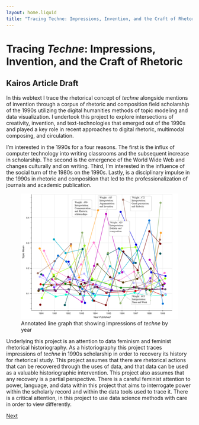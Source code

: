 ```yaml
---
layout: home.liquid
title: "Tracing Techne: Impressions, Invention, and the Craft of Rhetoric"
---
```

# Tracing _Techne_: Impressions, Invention, and the Craft of Rhetoric
## Kairos Article Draft
In this webtext I trace the rhetorical concept of _techne_ alongside mentions of invention through a corpus of rhetoric and composition field scholarship of the 1990s utilizing the digital humanities methods of topic modeling and data visualization. I undertook this project to explore intersections of creativity, invention, and text-technologies that emerged out of the 1990s and played a key role in recent approaches to digital rhetoric, multimodal composing, and circulation.

I’m interested in the 1990s for a four reasons. The first is the influx of computer technology into writing classrooms and the subsequent increase in scholarship. The second is the emergence of the World Wide Web and changes culturally and on writing. Third, I’m interested in the influence of the social turn of the 1980s on the 1990s. Lastly, is a disciplinary impulse in the 1990s in rhetoric and composition that led to the professionalization of journals and academic publication.

<figure>
<img src="img/invention_by_year_filtered.png" alt="Visualization that shows _techne_ impressions by year">
<figcaption>Annotated line graph that showing impressions of <i>techne</i> by year</figcaption>
</figure>

Underlying this project is an attention to data feminism and feminist rhetorical historiography. As a historiography this project traces impressions of _techne_ in 1990s scholarship in order to recovery its history for rhetorical study. This project assumes that there are rhetorical actions that can be recovered through the uses of data, and that data can be used as a valuable historiographic intervention. This project also assumes that any recovery is a partial perspective. There is a careful feminist attention to power, language, and data within this project that aims to interrogate power within the scholarly record and within the data tools used to trace it. There is a critical attention, in this project to use data science methods with care in order to view differently.

<div class="inline_nav">
<p><a href="/michael.healy/introduction/">Next</a></p></div>